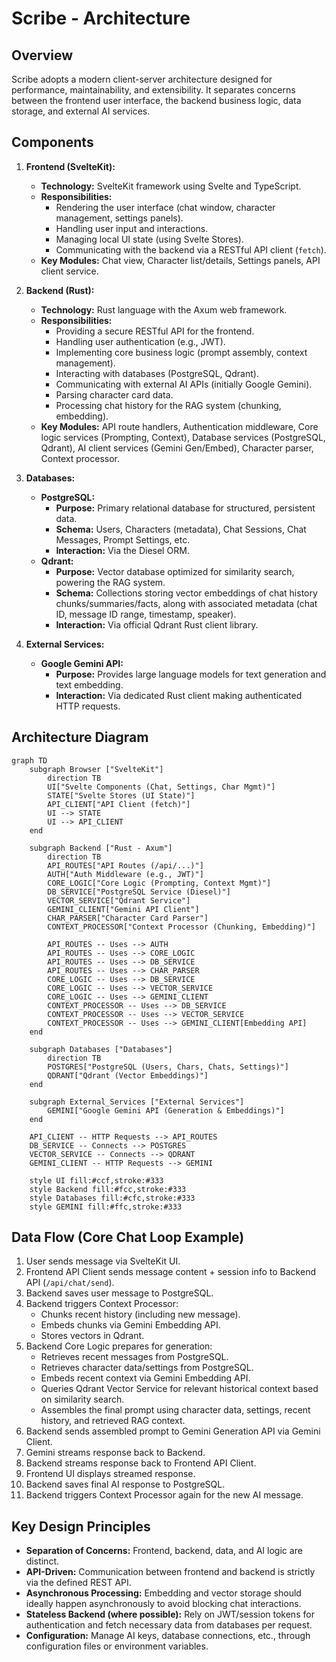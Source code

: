 # Scribe - Architecture

## Overview

Scribe adopts a modern client-server architecture designed for performance, maintainability, and extensibility. It separates concerns between the frontend user interface, the backend business logic, data storage, and external AI services.

## Components

1.  **Frontend (SvelteKit):**
    *   **Technology:** SvelteKit framework using Svelte and TypeScript.
    *   **Responsibilities:**
        *   Rendering the user interface (chat window, character management, settings panels).
        *   Handling user input and interactions.
        *   Managing local UI state (using Svelte Stores).
        *   Communicating with the backend via a RESTful API client (`fetch`).
    *   **Key Modules:** Chat view, Character list/details, Settings panels, API client service.

2.  **Backend (Rust):**
    *   **Technology:** Rust language with the Axum web framework.
    *   **Responsibilities:**
        *   Providing a secure RESTful API for the frontend.
        *   Handling user authentication (e.g., JWT).
        *   Implementing core business logic (prompt assembly, context management).
        *   Interacting with databases (PostgreSQL, Qdrant).
        *   Communicating with external AI APIs (initially Google Gemini).
        *   Parsing character card data.
        *   Processing chat history for the RAG system (chunking, embedding).
    *   **Key Modules:** API route handlers, Authentication middleware, Core logic services (Prompting, Context), Database services (PostgreSQL, Qdrant), AI client services (Gemini Gen/Embed), Character parser, Context processor.

3.  **Databases:**
    *   **PostgreSQL:**
        *   **Purpose:** Primary relational database for structured, persistent data.
        *   **Schema:** Users, Characters (metadata), Chat Sessions, Chat Messages, Prompt Settings, etc.
        *   **Interaction:** Via the Diesel ORM.
    *   **Qdrant:**
        *   **Purpose:** Vector database optimized for similarity search, powering the RAG system.
        *   **Schema:** Collections storing vector embeddings of chat history chunks/summaries/facts, along with associated metadata (chat ID, message ID range, timestamp, speaker).
        *   **Interaction:** Via official Qdrant Rust client library.

4.  **External Services:**
    *   **Google Gemini API:**
        *   **Purpose:** Provides large language models for text generation and text embedding.
        *   **Interaction:** Via dedicated Rust client making authenticated HTTP requests.

## Architecture Diagram

```mermaid
graph TD
    subgraph Browser ["SvelteKit"]
        direction TB
        UI["Svelte Components (Chat, Settings, Char Mgmt)"]
        STATE["Svelte Stores (UI State)"]
        API_CLIENT["API Client (fetch)"]
        UI --> STATE
        UI --> API_CLIENT
    end

    subgraph Backend ["Rust - Axum"]
        direction TB
        API_ROUTES["API Routes (/api/...)"]
        AUTH["Auth Middleware (e.g., JWT)"]
        CORE_LOGIC["Core Logic (Prompting, Context Mgmt)"]
        DB_SERVICE["PostgreSQL Service (Diesel)"]
        VECTOR_SERVICE["Qdrant Service"]
        GEMINI_CLIENT["Gemini API Client"]
        CHAR_PARSER["Character Card Parser"]
        CONTEXT_PROCESSOR["Context Processor (Chunking, Embedding)"]

        API_ROUTES -- Uses --> AUTH
        API_ROUTES -- Uses --> CORE_LOGIC
        API_ROUTES -- Uses --> DB_SERVICE
        API_ROUTES -- Uses --> CHAR_PARSER
        CORE_LOGIC -- Uses --> DB_SERVICE
        CORE_LOGIC -- Uses --> VECTOR_SERVICE
        CORE_LOGIC -- Uses --> GEMINI_CLIENT
        CONTEXT_PROCESSOR -- Uses --> DB_SERVICE
        CONTEXT_PROCESSOR -- Uses --> VECTOR_SERVICE
        CONTEXT_PROCESSOR -- Uses --> GEMINI_CLIENT[Embedding API]
    end

    subgraph Databases ["Databases"]
        direction TB
        POSTGRES["PostgreSQL (Users, Chars, Chats, Settings)"]
        QDRANT["Qdrant (Vector Embeddings)"]
    end

    subgraph External_Services ["External Services"]
        GEMINI["Google Gemini API (Generation & Embeddings)"]
    end

    API_CLIENT -- HTTP Requests --> API_ROUTES
    DB_SERVICE -- Connects --> POSTGRES
    VECTOR_SERVICE -- Connects --> QDRANT
    GEMINI_CLIENT -- HTTP Requests --> GEMINI

    style UI fill:#ccf,stroke:#333
    style Backend fill:#fcc,stroke:#333
    style Databases fill:#cfc,stroke:#333
    style GEMINI fill:#ffc,stroke:#333
```

## Data Flow (Core Chat Loop Example)

1.  User sends message via SvelteKit UI.
2.  Frontend API Client sends message content + session info to Backend API (`/api/chat/send`).
3.  Backend saves user message to PostgreSQL.
4.  Backend triggers Context Processor:
    *   Chunks recent history (including new message).
    *   Embeds chunks via Gemini Embedding API.
    *   Stores vectors in Qdrant.
5.  Backend Core Logic prepares for generation:
    *   Retrieves recent messages from PostgreSQL.
    *   Retrieves character data/settings from PostgreSQL.
    *   Embeds recent context via Gemini Embedding API.
    *   Queries Qdrant Vector Service for relevant historical context based on similarity search.
    *   Assembles the final prompt using character data, settings, recent history, and retrieved RAG context.
6.  Backend sends assembled prompt to Gemini Generation API via Gemini Client.
7.  Gemini streams response back to Backend.
8.  Backend streams response back to Frontend API Client.
9.  Frontend UI displays streamed response.
10. Backend saves final AI response to PostgreSQL.
11. Backend triggers Context Processor again for the new AI message.

## Key Design Principles

*   **Separation of Concerns:** Frontend, backend, data, and AI logic are distinct.
*   **API-Driven:** Communication between frontend and backend is strictly via the defined REST API.
*   **Asynchronous Processing:** Embedding and vector storage should ideally happen asynchronously to avoid blocking chat interactions.
*   **Stateless Backend (where possible):** Rely on JWT/session tokens for authentication and fetch necessary data from databases per request.
*   **Configuration:** Manage AI keys, database connections, etc., through configuration files or environment variables.